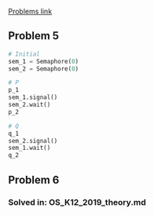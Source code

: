 [Problems link](http://skelet.ludost.net/OS/problems/OS_2017-K4.pdf)

## Problem 5

```python
# Initial
sem_1 = Semaphore(0)
sem_2 = Semaphore(0)

# P
p_1
sem_1.signal()
sem_2.wait()
p_2

# Q
q_1
sem_2.signal()
sem_1.wait()
q_2
```

## Problem 6

### Solved in: OS_K12_2019_theory.md